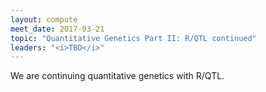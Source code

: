 ```yaml
---
layout: compute
meet_date: 2017-03-21
topic: "Quantitative Genetics Part II: R/QTL continued"
leaders: "<i>TBD</i>"
---
```


We are continuing quantitative genetics with R/QTL.
